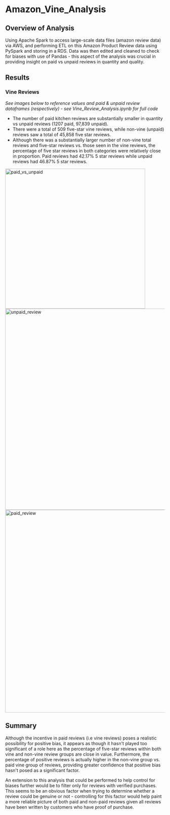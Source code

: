 # Amazon_Vine_Analysis
## Overview of Analysis 
Using Apache Spark to access large-scale data files (amazon review data) via AWS, and performing ETL on this Amazon Product Review data using PySpark and storing in a RDS. Data was then edited and cleaned to check for biases with use of Pandas - this aspect of the analysis was crucial in providing insight on paid vs unpaid reviews in quantity and quality.

## Results
### Vine Reviews 
*See images below to reference values and paid & unpaid review dataframes (respectively) - see Vine_Review_Analysis.ipynb for full code*
- The number of paid kitchen reviews are substantially smaller in quantity vs unpaid reviews (1207 paid, 97,839 unpaid).
- There were a total of 509 five-star vine reviews, while non-vine (unpaid) reviews saw a total of 45,858 five star reviews.
- Although there was a substantially larger number of non-vine total reviews and five-star reviews vs. those seen in the vine reviews, the percentage of five star reviews in both categories were relatively close in proportion. Paid reviews had 42.17% 5 star reviews while unpaid reviews had 46.87% 5 star reviews. 

<img width="442" alt="paid_vs_unpaid" src="https://user-images.githubusercontent.com/79600550/122697098-9bcbc880-d212-11eb-94d5-6cda69b0b5af.png">

<img width="635" alt="unpaid_review" src="https://user-images.githubusercontent.com/79600550/122699690-da17b680-d217-11eb-9a04-77a00d31ab39.png">

<img width="640" alt="paid_review" src="https://user-images.githubusercontent.com/79600550/122699697-ddab3d80-d217-11eb-9055-669292c9e180.png">

## Summary
Although the incentive in paid reviews (i.e vine reviews) poses a realistic possibility for positive bias, it appears as though it hasn't played too significant of a role here as the percentage of five-star reviews within both vine and non-vine review groups are close in value. Furthermore, the percentage of positive reviews is actually higher in the non-vine group vs. paid vine group of reviews, providing greater confidence that positive bias hasn't posed as a significant factor. 

An extension to this analysis that could be performed to help control for biases further would be to filter only for reviews with verified purchases. This seems to be an obvious factor when trying to determine whether a review could be genuine or not - controlling for this factor would help paint a more reliable picture of both paid and non-paid reviews given all reviews have been written by customers who have proof of purchase.


